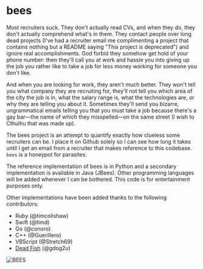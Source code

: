 # bees

Most recruiters suck. They don't actually read CVs, and when they do, they don't actually comprehend what's in them. They contact people over long dead projects (I've had a recruiter email me complimenting a project that contains nothing but a README saying "This project is deprecated") and ignore real accomplishments. God forbid they somehow get hold of your phone number: then they'll call you at work and hassle you into giving up the job you rather like to take a job for less money working for someone you don't like.

And when you are looking for work, they aren't much better. They won't tell you what company they are recruiting for, they'll not tell you which area of the city the job is in, what the salary range is, what the technologies are, or why they are telling you about it. Sometimes they'll send you bizarre, ungrammatical emails telling you that you must take a job because there's a gay bar—the name of which they misspelled—on the same street (I wish to Cthulhu that was made up).

The bees project is an attempt to quantify exactly how clueless some recruiters can be. I place it on Github solely so I can see how long it takes until I get an email from a recruiter that makes reference to this codebase. `bees` is a honeypot for parasites.

The reference implementation of bees is in Python and a secondary implementation is available in Java (JBees). Other programming languages will be added whenever I can be bothered. This code is for entertainment purposes only.

Other implementations have been added thanks to the following contributors:

* Ruby (@timcolishaw)
* Swift (@timd)
* Go (@conoro)
* C++ (@Guerillero)
* VBScript (@Stretch69)
* [Dead Fish](https://esolangs.org/wiki/Dead_fish) (@gdog2u)

![BEES](https://i.imgur.com/R1raY.gif)
